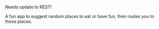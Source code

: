 Needs update to REST!  

A fun app to suggest random places to eat or have fun, then routes you to those places. 

